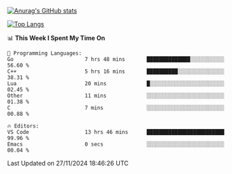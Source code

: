 [![Anurag's GitHub stats](https://github-readme-stats.vercel.app/api?username=wugouzi&count_private=true)](https://github.com/anuraghazra/github-readme-stats)

[![Top Langs](https://github-readme-stats.vercel.app/api/top-langs/?username=wugouzi&layout=compact&count_private=true&hide=html)](https://github.com/anuraghazra/github-readme-stats)

<!--START_SECTION:waka-->
📊 **This Week I Spent My Time On** 

```text
💬 Programming Languages: 
Go                       7 hrs 48 mins       ██████████████░░░░░░░░░░░   56.60 % 
C++                      5 hrs 16 mins       ██████████░░░░░░░░░░░░░░░   38.31 % 
Lua                      20 mins             █░░░░░░░░░░░░░░░░░░░░░░░░   02.45 % 
Other                    11 mins             ░░░░░░░░░░░░░░░░░░░░░░░░░   01.38 % 
C                        7 mins              ░░░░░░░░░░░░░░░░░░░░░░░░░   00.88 % 

🔥 Editors: 
VS Code                  13 hrs 46 mins      █████████████████████████   99.96 % 
Emacs                    0 secs              ░░░░░░░░░░░░░░░░░░░░░░░░░   00.04 % 
```


 Last Updated on 27/11/2024 18:46:26 UTC
<!--END_SECTION:waka-->

<!--
**wugouzi/wugouzi** is a ✨ _special_ ✨ repository because its `README.md` (this file) appears on your GitHub profile.

Here are some ideas to get you started:

- 🔭 I’m currently working on ...
- 🌱 I’m currently learning ...
- 👯 I’m looking to collaborate on ...
- 🤔 I’m looking for help with ...
- 💬 Ask me about ...
- 📫 How to reach me: ...
- 😄 Pronouns: ...
- ⚡ Fun fact: ...
-->
